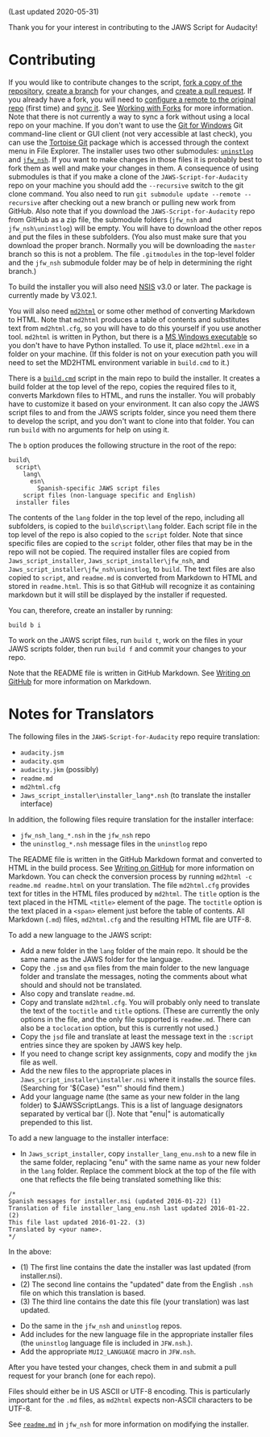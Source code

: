 (Last updated 2020-05-31)

Thank you for your interest in contributing to the JAWS Script for Audacity!

# Contributing
If you would like to contribute changes to the script, [fork a copy of the repository](https://help.github.com/articles/fork-a-repo), [create a branch](https://help.github.com/articles/creating-and-deleting-branches-within-your-repository) for your changes, and [create a pull request](https://help.github.com/articles/creating-a-pull-request). If you already have a fork, you will need to [configure a remote to the original repo](https://help.github.com/en/github/collaborating-with-issues-and-pull-requests/configuring-a-remote-for-a-fork) (first time) and [sync it](https://help.github.com/en/github/collaborating-with-issues-and-pull-requests/syncing-a-fork).  See [Working with Forks](https://help.github.com/en/github/collaborating-with-issues-and-pull-requests/working-with-forks) for more information.  Note that there is not currently a way to sync a fork without using a local repo on your machine.  If you don't want to use the [Git for Windows](https://gitforwindows.org/) Git command-line client or GUI client (not very accessible at last check), you can use the [Tortoise Git](https://tortoisegit.org/) package which is accessed through the context menu in File Explorer.
The installer uses two other submodules: [`uninstlog`](https://github.com/campg2j003/uninstlog) and [`jfw_nsh`](https://github.com/campg2j003/jfw_nsh).  If you want to make changes in those files it is probably best to fork them as well and make your changes in them.  A consequence of using submodules is that if you make a clone of the `JAWS-Script-for-Audacity` repo on your machine you should add the `--recursive` switch to the git clone command.  You also need to run `git submodule update --remote --recursive` after checking out a new branch or pulling new work from GitHub.  Also note that if you download the `JAWS-Script-for-Audacity` repo from GitHub as a zip file, the submodule folders (`jfw_nsh` and `jfw_nsh\uninstlog`) will be empty.  You will have to download the other repos and put the files in these subfolders.  (You also must make sure that you download the proper branch.  Normally you will be downloading the `master` branch so this is not a problem.  The file `.gitmodules` in the top-level folder and the `jfw_nsh` submodule folder may be of help in determining the right branch.)

To build the installer you will also need [NSIS](http://nsis.sf.net) v3.0 or later.  The package is currently made by V3.02.1.

You will also need [`md2html`](https://github.com/campg2j003/md2html) or some other method of converting Markdown to HTML.  Note that `md2html` produces a table of contents and substitutes text from `md2html.cfg`, so you will have to do this yourself if you use another tool.  `md2html` is written in Python, but there is a [MS Windows executable](https://github.com/campg2j003/md2html/releases/download/v1.0.3/md2html.exe) so you don't have to have Python installed.  To use it, place `md2html.exe` in a folder on your machine.  (If this folder is not on your execution path you will need to set the MD2HTML environment variable in `build.cmd` to it.)

There is a [`build.cmd`](build.cmd) script in the main repo to build the installer.  It creates a build folder at the top level of the repo, copies the required files to it, converts Markdown files to HTML, and runs the installer.  You will probably have to customize it based on your environment.  It can also copy the JAWS script files to and from the JAWS scripts folder, since you need them there to develop the script, and you don't want to clone into that folder.  You can run `build` with no arguments for help on using it.

The `b` option produces the following structure in the root of the repo:
```
build\
  script\
    lang\
      esn\
        Spanish-specific JAWS script files
    script files (non-language specific and English)
  installer files
```

The contents of the `lang` folder in the top level of the repo, including all subfolders, is copied to the `build\script\lang` folder.  Each script file in the top level of the repo is also copied to the `script` folder.  Note that since specific files are copied to the `script` folder, other files that may be in the repo will not be copied.  The required installer files are copied from `Jaws_script_installer`, `Jaws_script_installer\jfw_nsh`, and `Jaws_script_installer\jfw_nsh\uninstlog`, to `build`.  The text files are also copied to `script`, and `readme.md` is converted from Markdown to HTML and stored in `readme.html`.  This is so that GitHub will recognize it as containing markdown but it will still be displayed by the installer if requested.

You can, therefore, create an installer by running:

```
build b i
```

To work on the JAWS script files, run `build t`, work on the files in your JAWS scripts folder, then run `build f` and commit your changes to your repo.

Note that the README file is written in GitHub Markdown.  See [Writing on GitHub](https://help.github.com/categories/writing-on-github) for more information on Markdown.

# Notes for Translators
The following files in the `JAWS-Script-for-Audacity` repo require translation:

- `audacity.jsm`
- `audacity.qsm`
- `audacity.jkm` (possibly)
- `readme.md`
- `md2html.cfg`
- `Jaws_script_installer\installer_lang*.nsh` (to translate the installer interface)


In addition, the following files require translation for the installer interface:

- `jfw_nsh_lang_*.nsh` in the `jfw_nsh` repo
- the `uninstlog_*.nsh` message files in the `uninstlog` repo

The README file is written in the GitHub Markdown format and converted to HTML in the build process.  See [Writing on GitHub](https://help.github.com/categories/writing-on-github) for more information on Markdown.  You can check the conversion process by running `md2html -c readme.md readme.html` on your translation.    The file `md2html.cfg` provides text for titles in the HTML files produced by `md2html`.  The `title` option is the text placed in the HTML `<title>` element of the page.  The `toctitle` option is the text placed in a `<span>` element just before the table of contents.  All Markdown (`.md`) files, `md2html.cfg` and the resulting HTML file are UTF-8.

To add a new language to the JAWS script:

- Add a new folder in the `lang` folder of the main repo.  It should be the same name as the JAWS folder for the language.
- Copy the `.jsm` and `qsm` files from the main folder to the new language folder and translate the messages, noting the comments about what should and should not be translated.
- Also copy and translate `readme.md`.
- Copy and translate `md2html.cfg`.  You will probably only need to translate the text of the `toctitle` and `title` options.  (These are currently the only options in the file, and the only file supported is `readme.md`.  There can also be a `toclocation` option, but this is currently not used.)
- Copy the `jsd` file and translate at least the message text in the `:script` entries since they are spoken by JAWS key help.  
- If you need to change script key assignments, copy  and modify the `jkm` file as well.
- Add the new files to the appropriate places in `Jaws_script_installer\installer.nsi` where it installs the source files.  (Searching for '${Case} "esn"' should find them.)
- Add your language name (the same as your new folder in the lang folder) to $JAWSScriptLangs.  This is a list of language designators separated by vertical bar (|).  Note that "enu|" is automatically prepended to this list.

To add a new language to the installer interface:

- In `Jaws_script_installer`, copy `installer_lang_enu.nsh` to a new file in the same folder, replacing "enu" with the same name as your new folder in the `lang` folder.  Replace the comment block at the top of the file with one that reflects the file being translated something like this:

```
/*  
Spanish messages for installer.nsi (updated 2016-01-22) (1)  
Translation of file installer_lang_enu.nsh last updated 2016-01-22. (2)  
This file last updated 2016-01-22. (3)  
Translated by <your name>.  
*/
```


In the above:

+ (1) The first line contains the date the installer was last updated (from installer.nsi).
+ (2) The second line contains the "updated" date from the English `.nsh` file on which this translation is based.
+ (3) The third line contains the date this file (your translation) was last updated.



- Do the same in the `jfw_nsh` and `uninstlog` repos.
- Add includes for the new language file in the appropriate installer files (the `uninstlog` language file is included in `JFW.nsh`.).
- Add  the appropriate `MUI2_LANGUAGE` macro in `JFW.nsh`.


After you have tested your changes, check them in and submit a pull request for your branch (one for each repo).


Files should either be in US ASCII or UTF-8 encoding.  This is particularly important for the `.md` files, as `md2html` expects non-ASCII characters to be UTF-8.

See [`readme.md`](https://github.com/campg2j003/jfw_nsh/blob/master/readme.md) in `jfw_nsh` for more information on modifying the installer.
